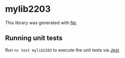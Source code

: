 # mylib2203

This library was generated with [Nx](https://nx.dev).

## Running unit tests

Run `nx test mylib2203` to execute the unit tests via [Jest](https://jestjs.io).
